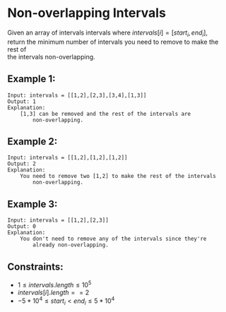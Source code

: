 # Non-overlapping Intervals

Given an array of intervals intervals where $intervals[i] = [start_i, end_i]$,  
return the minimum number of intervals you need to remove to make the rest of  
the intervals non-overlapping.

 

## Example 1:

    Input: intervals = [[1,2],[2,3],[3,4],[1,3]]
    Output: 1
    Explanation: 
        [1,3] can be removed and the rest of the intervals are 
            non-overlapping.


## Example 2:

    Input: intervals = [[1,2],[1,2],[1,2]]
    Output: 2
    Explanation: 
        You need to remove two [1,2] to make the rest of the intervals 
            non-overlapping.


## Example 3:

    Input: intervals = [[1,2],[2,3]]
    Output: 0
    Explanation: 
        You don't need to remove any of the intervals since they're 
            already non-overlapping.


 

## Constraints:

* $1 \le intervals.length \le 10^5$
* $intervals[i].length == 2$
* $-5 * 10^4 \le start_i < end_i \le 5 * 10^4$

